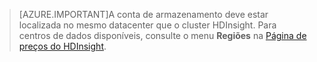 
> [AZURE.IMPORTANT]A conta de armazenamento deve estar localizada no mesmo datacenter que o cluster HDInsight. Para centros de dados disponíveis, consulte o menu **Regiões** na [Página de preços do HDInsight](/pricing/details/hdinsight/).

<!---HONumber=Oct15_HO3-->